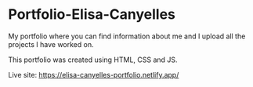 # Portfolio-Elisa-Canyelles

My portfolio where you can find information about me and I upload all the projects I have worked on.

This portfolio was created using HTML, CSS and JS.

Live site: https://elisa-canyelles-portfolio.netlify.app/ 
 


